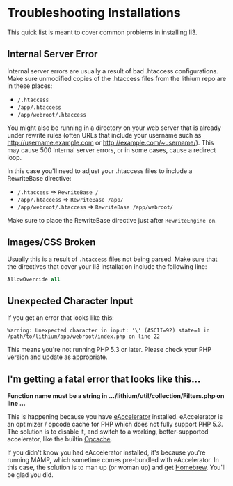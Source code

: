 # Troubleshooting Installations

This quick list is meant to cover common problems in installing li3.

## Internal Server Error

Internal server errors are usually a result of bad .htaccess configurations. Make sure unmodified copies of the .htaccess files from the lithium repo are in these places:

 * `/.htaccess`
 * `/app/.htaccess`
 * `/app/webroot/.htaccess`

You might also be running in a directory on your web server that is already under rewrite rules (often URLs that include your username such as http://username.example.com or http://example.com/~username/). This may cause 500 Internal server errors, or in some cases, cause a redirect loop.

In this case you'll need to adjust your .htaccess files to include a RewriteBase directive:

 * `/.htaccess` => `RewriteBase /`
 * `/app/.htaccess` => `RewriteBase /app/`
 * `/app/webroot/.htaccess` => `RewriteBase /app/webroot/`

Make sure to place the RewriteBase directive just after `RewriteEngine on`.

## Images/CSS Broken

Usually this is a result of `.htaccess` files not being parsed. Make sure that the directives that cover your li3 installation include the following line:

```apache
AllowOverride all
```

## Unexpected Character Input

If you get an error that looks like this:

```text
Warning: Unexpected character in input: '\' (ASCII=92) state=1 in /path/to/lithium/app/webroot/index.php on line 22
```

This means you're not running PHP 5.3 or later.  Please check your PHP version and update as appropriate.

## I'm getting a fatal error that looks like this...

**Function name must be a string in .../lithium/util/collection/Filters.php on line ...**

This is happening because you have [eAccelerator](http://eaccelerator.net/) installed.
eAccelerator is an optimizer / opcode cache for PHP which does not fully support PHP 5.3.
The solution is to disable it, and switch to a working, better-supported accelerator, like
the builtin [Opcache](http://php.net/manual/en/book.opcache.php).

If you didn't know you had eAccelerator installed, it's because you're running MAMP, which
sometime comes pre-bundled with eAccelerator. In this case, the solution is to man up (or
woman up) and get [Homebrew](https://github.com/mxcl/homebrew). You'll be glad you did.


